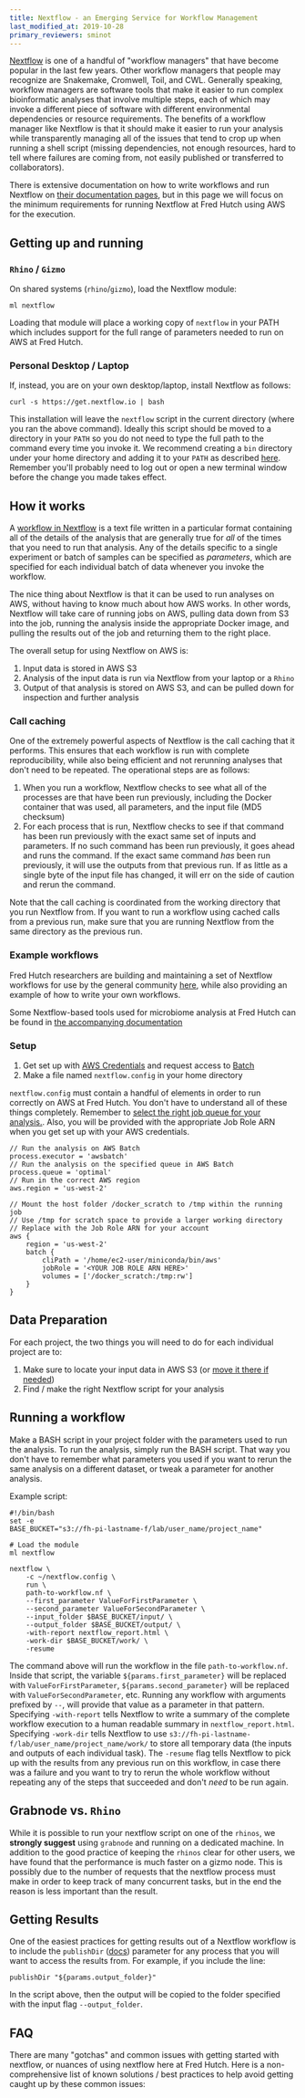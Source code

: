 ```yaml
---
title: Nextflow - an Emerging Service for Workflow Management
last_modified_at: 2019-10-28
primary_reviewers: sminot
---
```


[Nextflow](https://www.nextflow.io/) is one of a handful of "workflow managers" that have become popular in the last few years. Other workflow managers that people may recognize are Snakemake, Cromwell, Toil, and CWL. Generally speaking, workflow managers are software tools that make it easier to run complex bioinformatic analyses that involve multiple steps, each of which may invoke a different piece of software with different environmental dependencies or resource requirements. The benefits of a workflow manager like Nextflow is that it should make it easier to run your analysis while transparently managing all of the issues that tend to crop up when running a shell script (missing dependencies, not enough resources, hard to tell where failures are coming from, not easily published or transferred to collaborators).

There is extensive documentation on how to write workflows and run Nextflow on [their documentation pages](https://www.nextflow.io/docs/latest/index.html), but in this page we will focus on the minimum requirements for running Nextflow at Fred Hutch using AWS for the execution.

## Getting up and running
### `Rhino` / `Gizmo`

On shared systems (`rhino`/`gizmo`), load the Nextflow module:

```
ml nextflow
```

Loading that module will place a working copy of `nextflow` in your PATH
which includes support for the full range of parameters needed
to run on AWS at Fred Hutch.

### Personal Desktop / Laptop

If, instead, you are on your own desktop/laptop, install Nextflow as follows:

```
curl -s https://get.nextflow.io | bash
```

This installation will leave the `nextflow` script in the current directory 
(where you ran the above command). Ideally
this script should be moved to a directory in your `PATH` so you do not need to type the full path to the command every time you invoke it.
We recommend creating a `bin` directory under your home directory and adding it to your 
`PATH` as described [here](https://kb.iu.edu/d/acar). Remember you'll probably need to log out or open a new terminal window before the change you made takes effect.



## How it works

A [workflow in Nextflow](https://www.nextflow.io/docs/latest/getstarted.html#your-first-script) is a text file written in a particular format containing all of the details of the analysis that are generally true for _all_ of the times that you need to run that analysis. Any of the details specific to a single experiment or batch of samples can be specified as _parameters_, which are specified for each individual batch of data whenever you invoke the workflow.

The nice thing about Nextflow is that it can be used to run analyses on AWS, without having to know much about how AWS works. In other words, Nextflow will take care of running jobs on AWS, pulling data down from S3 into the job, running the analysis inside the appropriate Docker image, and pulling the results out of the job and returning them to the right place.

The overall setup for using Nextflow on AWS is:

  1. Input data is stored in AWS S3
  2. Analysis of the input data is run via Nextflow from your laptop or a `Rhino`
  3. Output of that analysis is stored on AWS S3, and can be pulled down for inspection and further analysis

### Call caching

One of the extremely powerful aspects of Nextflow is the call caching that it performs. This ensures that each workflow is run with complete reproducibility, while also being efficient and not rerunning analyses that don't need to be repeated. The operational steps are as follows:

  1. When you run a workflow, Nextflow checks to see what all of the processes are that have been run previously, including the Docker container that was used, all parameters, and the input file (MD5 checksum)
  2. For each process that is run, Nextflow checks to see if that command has been run previously with the exact same set of inputs and parameters. If no such command has been run previously, it goes ahead and runs the command. If the exact same command _has_ been run previously, it will use the outputs from that previous run. If as little as a single byte of the input file has changed, it will err on the side of caution and rerun the command.

Note that the call caching is coordinated from the working directory that you run Nextflow from. If you want to run a workflow using cached calls from a previous run, make sure that you are running Nextflow from the same directory as the previous run.

### Example workflows
Fred Hutch researchers are building and maintaining a set of Nextflow workflows for use by the general community [here](https://github.com/FredHutch/reproducible-workflows/tree/master/nextflow), while also providing an example of how to write your own workflows.

Some Nextflow-based tools used for microbiome analysis at Fred Hutch can be found in
[the accompanying documentation](https://sciwiki.fredhutch.org/compdemos/microbiome_tools/)

### Setup

  1. Get set up with [AWS Credentials](/scicomputing/access_credentials/#amazon-web-services-aws) and request access to [Batch](/scicomputing/access_credentials/#get-aws-credentials-and-access)
  2. Make a file named `nextflow.config` in your home directory

`nextflow.config` must contain a handful of elements in order to run correctly on AWS at Fred Hutch. You don't have to understand all of these things completely. Remember to [select the right job queue for your analysis.](/scicomputing/access_credentials/#choose-a-job-queue).  Also, you will be provided with the appropriate Job Role ARN when you get set up with your AWS credentials.

```
// Run the analysis on AWS Batch
process.executor = 'awsbatch'
// Run the analysis on the specified queue in AWS Batch
process.queue = 'optimal'
// Run in the correct AWS region
aws.region = 'us-west-2'

// Mount the host folder /docker_scratch to /tmp within the running job
// Use /tmp for scratch space to provide a larger working directory
// Replace with the Job Role ARN for your account
aws {
    region = 'us-west-2'
    batch {
        cliPath = '/home/ec2-user/miniconda/bin/aws'
        jobRole = '<YOUR JOB ROLE ARN HERE>'
        volumes = ['/docker_scratch:/tmp:rw']
    }
}
```



## Data Preparation

For each project, the two things you will need to do for each individual project
are to:

  1. Make sure to locate your input data in AWS S3 (or [move it there if needed](/scicomputing/store_objectstore/#economy-cloud-s3))
  2. Find / make the right Nextflow script for your analysis


## Running a workflow

Make a BASH script in your project folder with the parameters used to run the analysis. To run the analysis, simply run the BASH script. That way you don't have to remember what parameters you used if you want to rerun the same analysis on a different dataset, or tweak a parameter for another analysis.

Example script:

```
#!/bin/bash
set -e
BASE_BUCKET="s3://fh-pi-lastname-f/lab/user_name/project_name"

# Load the module
ml nextflow

nextflow \
    -c ~/nextflow.config \
    run \
    path-to-workflow.nf \
    --first_parameter ValueForFirstParameter \
    --second_parameter ValueForSecondParameter \
    --input_folder $BASE_BUCKET/input/ \
    --output_folder $BASE_BUCKET/output/ \
    -with-report nextflow_report.html \
    -work-dir $BASE_BUCKET/work/ \
    -resume
```

The command above will run the workflow in the file `path-to-workflow.nf`. Inside that script, the variable `${params.first_parameter}` will be replaced with `ValueForFirstParameter`, `${params.second_parameter}` will be replaced with `ValueForSecondParameter`, etc. Running any workflow with arguments prefixed by `--`, will provide that value as a parameter in that pattern. Specifying `-with-report` tells Nextflow to write a summary of the complete workflow execution to a human readable summary in `nextflow_report.html`. Specifying `-work-dir` tells Nextflow to use `s3://fh-pi-lastname-f/lab/user_name/project_name/work/` to store all temporary data (the inputs and outputs of each individual task). The `-resume` flag tells Nextflow to pick up with the results from any previous run on this workflow, in case there was a failure and you want to try to rerun the whole workflow without repeating any of the steps that succeeded and don't *need* to be run again.


## Grabnode vs. `Rhino`

While it is possible to run your nextflow script on one of the `rhinos`, we **strongly suggest**
using `grabnode` and running on a dedicated machine. In addition to the good practice of
keeping the `rhinos` clear for other users, we have found that the performance is much faster
on a gizmo node. This is possibly due to the number of requests that the nextflow process
must make in order to keep track of many concurrent tasks, but in the end the reason is 
less important than the result.


## Getting Results

One of the easiest practices for getting results out of a Nextflow workflow is to include the `publishDir` ([docs](https://www.nextflow.io/docs/latest/process.html#publishdir)) parameter for any process that you will want to access the results from. For example, if you include the line:

```
publishDir "${params.output_folder}"
```

In the script above, then the output will be copied to the folder specified with the input flag
`--output_folder`.

## FAQ

There are many "gotchas" and common issues with getting started with nextflow, or nuances of using nextflow here at Fred Hutch. Here is a non-comprehensive list of known solutions / best practices to help avoid getting caught up by these common issues:

